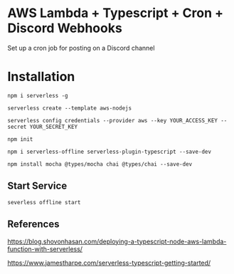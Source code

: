 # AWS Lambda + Typescript + Cron + Discord Webhooks
Set up a cron job for posting on a Discord channel

# Installation

```
npm i serverless -g
```

```
serverless create --template aws-nodejs
```

```
serverless config credentials --provider aws --key YOUR_ACCESS_KEY --secret YOUR_SECRET_KEY
```

```
npm init
```

```
npm i serverless-offline serverless-plugin-typescript --save-dev
```

```
npm install mocha @types/mocha chai @types/chai --save-dev
```

## Start Service

```
severless offline start
```

## References

https://blog.shovonhasan.com/deploying-a-typescript-node-aws-lambda-function-with-serverless/

https://www.jamestharpe.com/serverless-typescript-getting-started/
